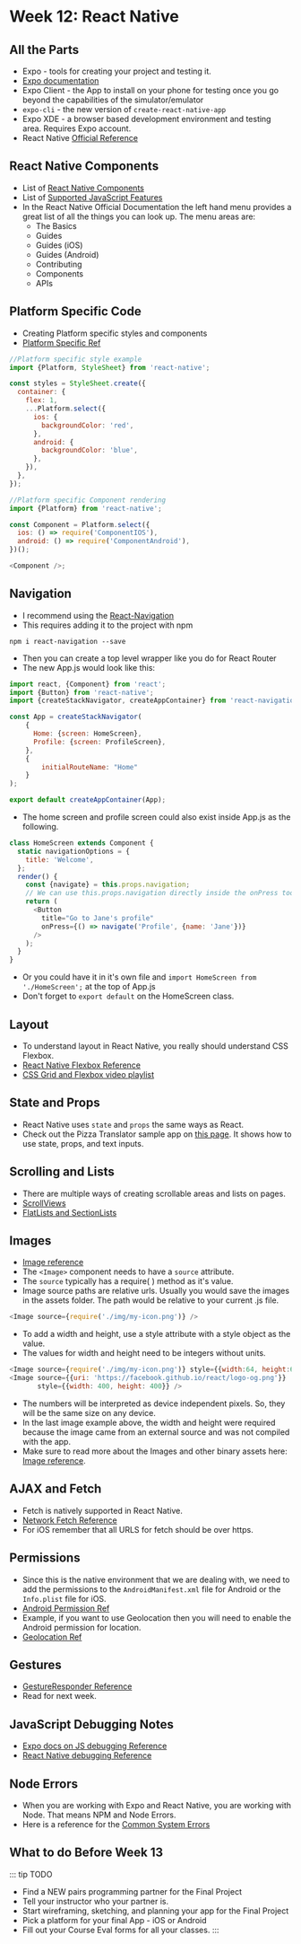 # Week 12: React Native

## All the Parts

- Expo - tools for creating your project and testing it.
- [Expo documentation](https://docs.expo.io/versions/latest/)
- Expo Client - the App to install on your phone for testing once you go beyond the capabilities of the simulator/emulator
- `expo-cli` - the new version of `create-react-native-app`
- Expo XDE - a browser based development environment and testing area. Requires Expo account.
- React Native [Official Reference](https://facebook.github.io/react-native/)

## React Native Components

- List of [React Native Components](https://facebook.github.io/react-native/docs/components-and-apis)
- List of [Supported JavaScript Features](https://facebook.github.io/react-native/docs/javascript-environment)
- In the React Native Official Documentation the left hand menu provides a great list of all the things you can look up. The menu areas are:
    - The Basics
    - Guides
    - Guides (iOS)
    - Guides (Android)
    - Contributing
    - Components
    - APIs

## Platform Specific Code
- Creating Platform specific styles and components
- [Platform Specific Ref](https://facebook.github.io/react-native/docs/platform-specific-code)

```js
//Platform specific style example
import {Platform, StyleSheet} from 'react-native';

const styles = StyleSheet.create({
  container: {
    flex: 1,
    ...Platform.select({
      ios: {
        backgroundColor: 'red',
      },
      android: {
        backgroundColor: 'blue',
      },
    }),
  },
});
```

```js
//Platform specific Component rendering
import {Platform} from 'react-native';

const Component = Platform.select({
  ios: () => require('ComponentIOS'),
  android: () => require('ComponentAndroid'),
})();

<Component />;
```

## Navigation

- I recommend using the [React-Navigation](https://reactnavigation.org/docs/en/getting-started.html)
- This requires adding it to the project with npm

```
npm i react-navigation --save
```

- Then you can create a top level wrapper like you do for React Router
- The new App.js would look like this:

```js
import react, {Component} from 'react';
import {Button} from 'react-native';
import {createStackNavigator, createAppContainer} from 'react-navigation';

const App = createStackNavigator(
    {
      Home: {screen: HomeScreen},
      Profile: {screen: ProfileScreen},
    },
    {
        initialRouteName: "Home"
    }
);

export default createAppContainer(App);
```

- The home screen and profile screen could also exist inside App.js as the following.

```js
class HomeScreen extends Component {
  static navigationOptions = {
    title: 'Welcome',
  };
  render() {
    const {navigate} = this.props.navigation;
    // We can use this.props.navigation directly inside the onPress too.
    return (
      <Button
        title="Go to Jane's profile"
        onPress={() => navigate('Profile', {name: 'Jane'})}
      />
    );
  }
}
```

- Or you could have it in it's own file and `import HomeScreen from './HomeScreen';` at the top of App.js
- Don't forget to `export default` on the HomeScreen class.


## Layout

- To understand layout in React Native, you really should understand CSS Flexbox.
- [React Native Flexbox Reference](https://facebook.github.io/react-native/docs/flexbox)
- [CSS Grid and Flexbox video playlist](https://www.youtube.com/watch?v=hYJvxsgnGMA&list=PLyuRouwmQCjkO1E7UjDHUiQboAAHh9Zjj)

## State and Props

- React Native uses `state` and `props` the same ways as React.
- Check out the Pizza Translator sample app on [this page](https://facebook.github.io/react-native/docs/handling-text-input). It shows how to use state, props, and text inputs.

## Scrolling and Lists

- There are multiple ways of creating scrollable areas and lists on pages.
- [ScrollViews](https://facebook.github.io/react-native/docs/using-a-scrollview) 
- [FlatLists and SectionLists](https://facebook.github.io/react-native/docs/using-a-listview)

## Images

- [Image reference](https://facebook.github.io/react-native/docs/images)
- The `<Image>` component needs to have a `source` attribute.
- The `source` typically has a require( ) method as it's value.
- Image source paths are relative urls. Usually you would save the images in the assets folder. The path would be relative to your current .js file.

```js
<Image source={require('./img/my-icon.png')} />
```

- To add a width and height, use a style attribute with a style object as the value.
- The values for width and height need to be integers without units. 

```js
<Image source={require('./img/my-icon.png')} style={{width:64, height:64}}/>
<Image source={{uri: 'https://facebook.github.io/react/logo-og.png'}}
       style={{width: 400, height: 400}} />
```

- The numbers will be interpreted as device independent pixels. So, they will be the same size on any device.
- In the last image example above, the width and height were required because the image came from an external source and was not compiled with the app.
- Make sure to read more about the Images and other binary assets here: [Image reference](https://facebook.github.io/react-native/docs/images).



## AJAX and Fetch

- Fetch is natively supported in React Native.
- [Network Fetch Reference](https://facebook.github.io/react-native/docs/network)
- For iOS remember that all URLS for fetch should be over https.

## Permissions

- Since this is the native environment that we are dealing with, we need to add the permissions to the `AndroidManifest.xml` file for Android or the `Info.plist` file for iOS.
- [Android Permission Ref](https://facebook.github.io/react-native/docs/permissionsandroid.html)
- Example, if you want to use Geolocation then you will need to enable the Android permission for location.
- [Geolocation Ref](https://facebook.github.io/react-native/docs/geolocation#content)


## Gestures

- [GestureResponder Reference](https://facebook.github.io/react-native/docs/gesture-responder-system)
- Read for next week.


## JavaScript Debugging Notes

- [Expo docs on JS debugging Reference](https://docs.expo.io/versions/v31.0.0/workflow/debugging)
- [React Native debugging Reference](https://facebook.github.io/react-native/docs/debugging)


## Node Errors

- When you are working with Expo and React Native, you are working with Node. That means NPM and Node Errors.
- Here is a reference for the [Common System Errors](https://nodejs.org/api/errors.html#errors_common_system_errors)


## What to do Before Week 13

::: tip TODO
- Find a NEW pairs programming partner for the Final Project
- Tell your instructor who your partner is.
- Start wireframing, sketching, and planning your app for the Final Project
- Pick a platform for your final App - iOS or Android
- Fill out your Course Eval forms for all your classes.
:::

